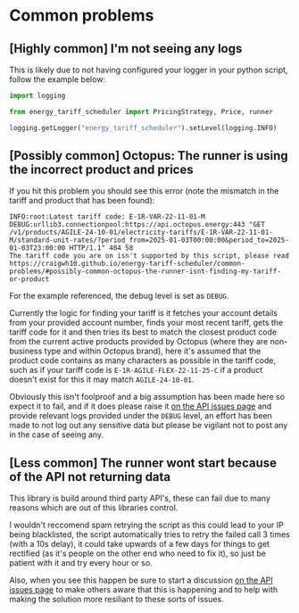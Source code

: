 # Common problems

## [Highly common] I'm not seeing any logs

This is likely due to not having configured your logger in your python script, follow the example below:

```python
import logging

from energy_tariff_scheduler import PricingStrategy, Price, runner

logging.getLogger("energy_tariff_scheduler").setLevel(logging.INFO)
```

## [Possibly common] Octopus: The runner is using the incorrect product and prices

If you hit this problem you should see this error (note the mismatch in the tariff and product that has been found):

```log
INFO:root:Latest tariff code: E-1R-VAR-22-11-01-M
DEBUG:urllib3.connectionpool:https://api.octopus.energy:443 "GET /v1/products/AGILE-24-10-01/electricity-tariffs/E-1R-VAR-22-11-01-M/standard-unit-rates/?period_from=2025-01-03T00:00:00&period_to=2025-01-03T23:00:00 HTTP/1.1" 404 58
The tariff code you are on isn't supported by this script, please read https://craigwh10.github.io/energy-tariff-scheduler/common-problems/#possibly-common-octopus-the-runner-isnt-finding-my-tariff-or-product
```

For the example referenced, the debug level is set as `DEBUG`.

Currently the logic for finding your tariff is it fetches your account details from your provided account number, finds your most recent tariff, gets the tariff code for it and then tries its best to match the closest product code from the current active products provided by Octopus (where they are non-business type and within Octopus brand), here it's assumed that the product code contains as many characters as possible in the tariff code, such as if your tariff code is `E-1R-AGILE-FLEX-22-11-25-C` if a product doesn't exist for this it may match `AGILE-24-10-01`.

Obviously this isn't foolproof and a big assumption has been made here so expect it to fail, and if it does please raise it <a href="https://github.com/craigwh10/energy-tariff-scheduler/discussions/new?category=api-issues" target="_blank">on the API issues page</a> and provide relevant logs provided under the `DEBUG` level, an effort has been made to not log out any sensitive data but please be vigilant not to post any in the case of seeing any.

## [Less common] The runner wont start because of the API not returning data

This library is build around third party API's, these can fail due to many reasons which are out of this libraries control.

I wouldn't reccomend spam retrying the script as this could lead to your IP being blacklisted, the script automatically tries to retry the failed call 3 times (with a 10s delay), it could take upwards of a few days for things to get rectified (as it's people on the other end who need to fix it), so just be patient with it and try every hour or so.

Also, when you see this happen be sure to start a discussion <a href="https://github.com/craigwh10/energy-tariff-scheduler/discussions/new?category=api-issues" target="_blank">on the API issues page</a> to make others aware that this is happening and to help with making the solution more resiliant to these sorts of issues.
